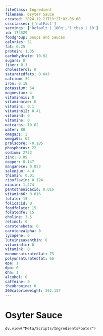 ```yaml
---
fileClass: Ingredient
filename: Osyter Sauce
created: 2024-12-21T19:27:02-06:00
cssclasses: ['nutFact']
servings: ['Default | 100g','1 tbsp | 18']
id: 174529
foodgroup: Soups and Sauces
calories: 51
fat: 0.25
protein: 1.35
carbohydrate: 10.92
sugars: 0
fiber: 0.3
cholesterol: 0
saturatedfats: 0.043
calcium: 32
iron: 0.18
potassium: 54
magnesium: 4
vitaminaiu: 0
vitaminarae: 0
vitaminc: 0.1
vitaminb12: 0.41
vitamind: 0
vitamine: 0
netcarbs: 10.62
water: 80
omega3s: 2
omega6s: 62
pralscore: -0.185
phosphorus: 22
sodium: 2733
zinc: 0.09
copper: 0.147
manganese: 0.053
selenium: 4.4
thiamin: 0.01
riboflavin: 0.124
niacin: 1.474
pantothenicacid: 0.016
vitaminb6: 0.016
folate: 15
folicacid: 0
foodfolate: 15
folatedfe: 15
choline: 3.5
retinol: 0
carotenebeta: 0
carotenealpha: 0
lycopene: 0
luteinzeaxanthin: 0
vitamindiu: 0
vitamink: 0
monounsaturatedfat: 73
polyunsaturatedfat: 66
epa: 1
dpa: 0
dha: 1
alcohol: 0
caffeine: 0
theobromine: 0
200calorieweight: 392.157
---
```


# Osyter Sauce

```dataviewjs
dv.view("Meta/Scripts/IngredientsFooter")
```